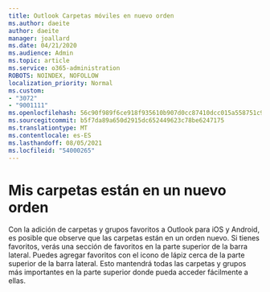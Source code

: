 ```yaml
---
title: Outlook Carpetas móviles en nuevo orden
ms.author: daeite
author: daeite
manager: joallard
ms.date: 04/21/2020
ms.audience: Admin
ms.topic: article
ms.service: o365-administration
ROBOTS: NOINDEX, NOFOLLOW
localization_priority: Normal
ms.custom:
- "3072"
- "9001111"
ms.openlocfilehash: 56c90f989f6ce918f935610b907d0cc87410dcc015a558751c9065928eb17386
ms.sourcegitcommit: b5f7da89a650d2915dc652449623c78be6247175
ms.translationtype: MT
ms.contentlocale: es-ES
ms.lasthandoff: 08/05/2021
ms.locfileid: "54000265"
---
```

# <a name="my-folders-are-in-a-new-order"></a>Mis carpetas están en un nuevo orden

Con la adición de carpetas y grupos favoritos a Outlook para iOS y Android, es posible que observe que las carpetas están en un orden nuevo. Si tienes favoritos, verás una sección de favoritos en la parte superior de la barra lateral. Puedes agregar favoritos con el icono de lápiz cerca de la parte superior de la barra lateral. Esto mantendrá todas las carpetas y grupos más importantes en la parte superior donde pueda acceder fácilmente a ellas.